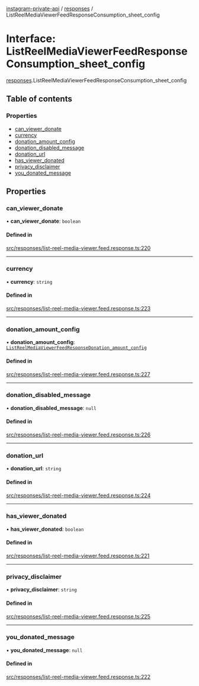 [instagram-private-api](../../README.md) / [responses](../../modules/responses.md) / ListReelMediaViewerFeedResponseConsumption_sheet_config

# Interface: ListReelMediaViewerFeedResponseConsumption\_sheet\_config

[responses](../../modules/responses.md).ListReelMediaViewerFeedResponseConsumption_sheet_config

## Table of contents

### Properties

- [can\_viewer\_donate](ListReelMediaViewerFeedResponseConsumption_sheet_config.md#can_viewer_donate)
- [currency](ListReelMediaViewerFeedResponseConsumption_sheet_config.md#currency)
- [donation\_amount\_config](ListReelMediaViewerFeedResponseConsumption_sheet_config.md#donation_amount_config)
- [donation\_disabled\_message](ListReelMediaViewerFeedResponseConsumption_sheet_config.md#donation_disabled_message)
- [donation\_url](ListReelMediaViewerFeedResponseConsumption_sheet_config.md#donation_url)
- [has\_viewer\_donated](ListReelMediaViewerFeedResponseConsumption_sheet_config.md#has_viewer_donated)
- [privacy\_disclaimer](ListReelMediaViewerFeedResponseConsumption_sheet_config.md#privacy_disclaimer)
- [you\_donated\_message](ListReelMediaViewerFeedResponseConsumption_sheet_config.md#you_donated_message)

## Properties

### can\_viewer\_donate

• **can\_viewer\_donate**: `boolean`

#### Defined in

[src/responses/list-reel-media-viewer.feed.response.ts:220](https://github.com/Nerixyz/instagram-private-api/blob/b3351b9/src/responses/list-reel-media-viewer.feed.response.ts#L220)

___

### currency

• **currency**: `string`

#### Defined in

[src/responses/list-reel-media-viewer.feed.response.ts:223](https://github.com/Nerixyz/instagram-private-api/blob/b3351b9/src/responses/list-reel-media-viewer.feed.response.ts#L223)

___

### donation\_amount\_config

• **donation\_amount\_config**: [`ListReelMediaViewerFeedResponseDonation_amount_config`](ListReelMediaViewerFeedResponseDonation_amount_config.md)

#### Defined in

[src/responses/list-reel-media-viewer.feed.response.ts:227](https://github.com/Nerixyz/instagram-private-api/blob/b3351b9/src/responses/list-reel-media-viewer.feed.response.ts#L227)

___

### donation\_disabled\_message

• **donation\_disabled\_message**: ``null``

#### Defined in

[src/responses/list-reel-media-viewer.feed.response.ts:226](https://github.com/Nerixyz/instagram-private-api/blob/b3351b9/src/responses/list-reel-media-viewer.feed.response.ts#L226)

___

### donation\_url

• **donation\_url**: `string`

#### Defined in

[src/responses/list-reel-media-viewer.feed.response.ts:224](https://github.com/Nerixyz/instagram-private-api/blob/b3351b9/src/responses/list-reel-media-viewer.feed.response.ts#L224)

___

### has\_viewer\_donated

• **has\_viewer\_donated**: `boolean`

#### Defined in

[src/responses/list-reel-media-viewer.feed.response.ts:221](https://github.com/Nerixyz/instagram-private-api/blob/b3351b9/src/responses/list-reel-media-viewer.feed.response.ts#L221)

___

### privacy\_disclaimer

• **privacy\_disclaimer**: `string`

#### Defined in

[src/responses/list-reel-media-viewer.feed.response.ts:225](https://github.com/Nerixyz/instagram-private-api/blob/b3351b9/src/responses/list-reel-media-viewer.feed.response.ts#L225)

___

### you\_donated\_message

• **you\_donated\_message**: ``null``

#### Defined in

[src/responses/list-reel-media-viewer.feed.response.ts:222](https://github.com/Nerixyz/instagram-private-api/blob/b3351b9/src/responses/list-reel-media-viewer.feed.response.ts#L222)
